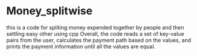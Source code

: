 # Money_splitwise
this is a code for spliting money expended together by people and then settling easy other using cpp 
Overall, the code reads a set of key-value pairs from the user, calculates the payment path based on the values, and prints the payment information until all the values are equal.
